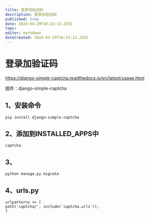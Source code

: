 ```yaml
---
title: 登录加验证码
description: 登录加验证码
published: true
date: 2024-04-29T16:23:13.255Z
tags: 
editor: markdown
dateCreated: 2024-04-29T16:23:13.255Z
---
```


# 登录加验证码
https://django-simple-captcha.readthedocs.io/en/latest/usage.html

插件：django-simple-captcha

## 1、安装命令
```
pip install django-simple-captcha
```

## 2、添加到INSTALLED_APPS中
```
captcha
```

## 3、
```
python manage.py migrate
```

## 4、urls.py
```
urlpatterns += [
path('captcha/', include('captcha.urls')),
]
```
